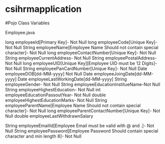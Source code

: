 # csihrmapplication

#Pojo Class Variables

Employee.java

long employeeId[Primary Key]- Not Null
long employeeCode[Unique Key]- Not Null
String employeeName[Employee Name Should not contain special character]- Not Null
long employeeContactNumber[Unique Key]- Not Null
String employeeCurrentAddress- Not Null
String employeePostalAddress- Not Null
long employeeUID[Unique Key][Employee UID must be 12 Digits]- Not Null
String employeePanCardNumber[Unique Key]- Not Null
Date employeeDOB[dd-MM-yyyy] Not Null
Date employeeJoingDate[dd-MM-yyyy]
Date employeeLastWorkingDate[dd-MM-yyyy]
String employeeGender- Not Null
String employeeEducationInstitueName-Not Null
String employeeHighestEducation- Not Null
int employeeEducationPassoutYear- Not Null
double employeeHighestEducationMarks- Not Null
String employeeParentName[Employee Name Should not contain special character]- Not Null
long employeeParentContactNumber[Unique Key]- Not Null
double employeeLastWithdrawnSalary

String employeeEmailId[Employee Email must be valid with @ and .]- Not Null
String employeePassword[Employee Password Should contain special character and min length 8]- Not Null